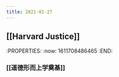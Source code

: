 ```yaml
---
title: 2021-01-27
---
```


## [[Harvard Justice]]
:PROPERTIES:
:now: 1611708486465
:END:
### [[道德形而上学奠基]]
